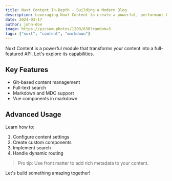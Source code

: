 ```yaml
---
title: Nuxt Content In-Depth - Building a Modern Blog
description: Leveraging Nuxt Content to create a powerful, performant blog system
date: 2024-03-17
author: john-doe
image: https://picsum.photos/1200/630?random=3
tags: ["nuxt", "content", "markdown"]
---
```


Nuxt Content is a powerful module that transforms your content into a full-featured API. Let's explore its capabilities.

## Key Features

- Git-based content management
- Full-text search
- Markdown and MDC support
- Vue components in markdown

## Advanced Usage

Learn how to:

1. Configure content settings
2. Create custom components
3. Implement search
4. Handle dynamic routing

> Pro tip: Use front matter to add rich metadata to your content.

Let's build something amazing together!
